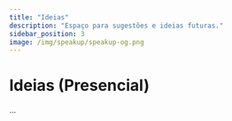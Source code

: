 ```yaml
---
title: "Ideias"
description: "Espaço para sugestões e ideias futuras."
sidebar_position: 3
image: /img/speakup/speakup-og.png
---
```


# Ideias (Presencial)

...
